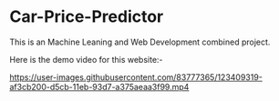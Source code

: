 # Car-Price-Predictor
This is an Machine Leaning and Web Development combined project. 

Here is the demo video for this website:-

https://user-images.githubusercontent.com/83777365/123409319-af3cb200-d5cb-11eb-93d7-a375aeaa3f99.mp4

